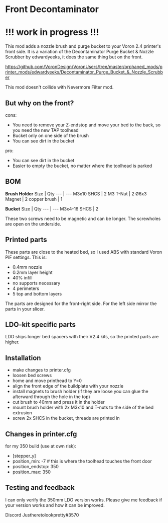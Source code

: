 # Front Decontaminator
# !!! work in progress !!!

This mod adds a nozzle brush and purge bucket to your Voron 2.4 printer's front side. It is a variation of the Decontaminator Purge Bucket & Nozzle Scrubber by edwardyeeks, it does the same thing but on the front.

https://github.com/VoronDesign/VoronUsers/tree/master/orphaned_mods/printer_mods/edwardyeeks/Decontaminator_Purge_Bucket_&_Nozzle_Scrubber

This mod doesn't collide with Nevermore Filter mod.

## But why on the front?
cons: 
- You need to remove your Z-endstop and move your bed to the back, so you need the new TAP toolhead
- Bucket only on one side of the brush
- You can see dirt in the bucket

pro:
- You can see dirt in the bucket
- Easier to empty the bucket, no matter where the toolhead is parked

## BOM

**Brush Holder**
Size | Qty
--- | ---
M3x10 SHCS | 2
M3 T-Nut | 2
Ø6x3 Magnet | 2
copper brush | 1

**Bucket**
Size | Qty
--- | ---
M3x4-16 SHCS | 2

These two screws need to be magnetic and can be longer. The screwholes are open on the underside.

## Printed parts

These parts are close to the heated bed, so I used ABS with standard Voron PIF settings. This is:
- 0.4mm nozzle
- 0.2mm layer height
- 40% infill
- no supports necessary
- 4 perimeters
- 5 top and bottom layers

The parts are designed for the front-right side. For the left side mirror the parts in your slicer.

## LDO-kit specific parts

LDO ships longer bed spacers with their V2.4 kits, so the printed parts are higher.

## Installation

- make changes to printer.cfg
- loosen bed screws
- home and move printhead to Y=0
- align the front edge of the buildplate with your nozzle
- install magnets to brush holder (if they are loose you can glue the afterward through the hole in the top)
- cut brush to 40mm and press it in the holder
- mount brush holder with 2x M3x10 and T-nuts to the side of the bed extrusion
- screw 2x SHCS in the bucket, threads are printed in


## Changes in printer.cfg

for my 350 build (use at own risk):
- [stepper_y]
- position_min: -7  # this is where the toolhead touches the front door
- position_endstop: 350
- position_max: 350

## Testing and feedback

I can only verify the 350mm LDO version works. Please give me feedback if your version works and how it can be improved.

Discord Justheretolookpretty#3570

